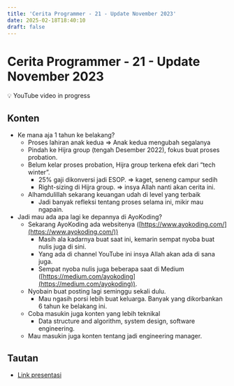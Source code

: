 ```yaml
---
title: 'Cerita Programmer - 21 - Update November 2023'
date: 2025-02-18T18:40:10
draft: false
---
```


# Cerita Programmer - 21 - Update November 2023

<aside>
💡 YouTube video in progress

</aside>

## Konten

- Ke mana aja 1 tahun ke belakang?
  - Proses lahiran anak kedua ⇒ Anak kedua mengubah segalanya
  - Pindah ke Hijra group (tengah Desember 2022), fokus buat proses probation.
  - Belum kelar proses probation, Hijra group terkena efek dari “tech winter”.
    - 25% gaji dikonversi jadi ESOP. ⇒ kaget, seneng campur sedih
    - Right-sizing di Hijra group. ⇒ insya Allah nanti akan cerita ini.
  - Alhamdulillah sekarang keuangan udah di level yang terbaik
    - Jadi banyak refleksi tentang proses selama ini, mikir mau ngapain.
- Jadi mau ada apa lagi ke depannya di AyoKoding?
  - Sekarang AyoKoding ada websitenya ([https://www.ayokoding.com/](https://www.ayokoding.com/))
    - Masih ala kadarnya buat saat ini, kemarin sempat nyoba buat nulis juga di sini.
    - Yang ada di channel YouTube ini insya Allah akan ada di sana juga.
    - Sempat nyoba nulis juga beberapa saat di Medium ([https://medium.com/ayokoding](https://medium.com/ayokoding)).
  - Nyobain buat posting lagi seminggu sekali dulu.
    - Mau ngasih porsi lebih buat keluarga. Banyak yang dikorbankan 6 tahun ke belakang ini.
  - Coba masukin juga konten yang lebih teknikal
    - Data structure and algorithm, system design, software engineering.
  - Mau masukin juga konten tentang jadi engineering manager.

## Tautan

- [Link presentasi](https://docs.google.com/presentation/d/1K3ju4rHycwaLd4Knb0FNdFgS6-WTyZKk7SFDkU0TT9s/edit?usp=sharing)
